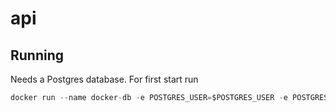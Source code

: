 # api

## Running

Needs a Postgres database. For first start run

```ts
docker run --name docker-db -e POSTGRES_USER=$POSTGRES_USER -e POSTGRES_PASSWORD=$POSTGRES_PASSWORD -p 5432:5432 -v /var/lib/data -d postgres:alpine
```
